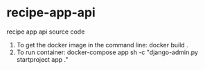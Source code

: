 # recipe-app-api

recipe app api source code

1. To get the docker image in the command line: docker build .
2. To run container: docker-compose app sh -c "django-admin.py startproject app ."
